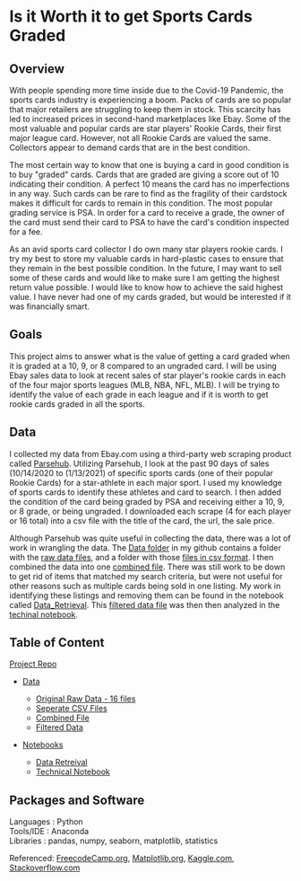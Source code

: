  # Is it Worth it to get Sports Cards Graded #


## Overview ##
With people spending more time inside due to the Covid-19 Pandemic, the sports cards industry is experiencing a boom. Packs of cards are so popular that major retailers are struggling to keep them in stock. This scarcity has led to increased prices in second-hand marketplaces like Ebay. Some of the most valuable and popular cards are star players' Rookie Cards, their first major league card. However, not all Rookie Cards are valued the same. Collectors appear to demand cards that are in the best condition. 

The most certain way to know that one is buying a card in good condition is to buy "graded" cards. Cards that are graded are giving a score out of 10 indicating their condition. A perfect 10 means the card has no imperfections in any way. Such cards can be rare to find as the fragility of their cardstock makes it difficult for cards to remain in this condition. The most popular grading service is PSA. In order for a card to receive a grade, the owner of the card must send their card to PSA to have the card's condition inspected for a fee. 

As an avid sports card collector I do own many star players rookie cards. I try my best to store my valuable cards in hard-plastic cases to ensure that they remain in the best possible condition. In the future, I may want to sell some of these cards and would like to make sure I am getting the highest return value possible. I would like to know how to achieve the said highest value. I have never had one of my cards graded, but would be interested if it was financially smart. 

## Goals ##

This project aims to answer what is the value of getting a card graded when it is graded at a 10, 9, or 8 compared to an ungraded card. I will be using Ebay sales data to look at recent sales of star player's rookie cards in each of the four major sports leagues (MLB, NBA, NFL, MLB). I will be trying to identify the value of each grade in each league and if it is worth to get rookie cards graded in all the sports.


## Data ##
I collected my data from Ebay.com using a third-party web scraping product called [Parsehub](https://www.parsehub.com/).
Utilizing Parsehub, I look at the past 90 days of sales (10/14/2020 to (1/13/2021) of specific sports cards (one of their popular Rookie Cards) for a star-athlete in each major sport. I used my knowledge of sports cards to identify these athletes and card to search. I then added the condition of the card being graded by PSA and receiving either a 10, 9, or 8 grade, or being ungraded. I downloaded each scrape (4 for each player or 16 total) into a csv file with the title of the card, the url, the sale price.

Although Parsehub was quite useful in collecting the data, there was a lot of work in wrangling the data. The [Data folder](https://github.com/jaredfincke/FinalProject/tree/main/Data) in my github contains a folder with the [raw data files](https://github.com/jaredfincke/FinalProject/tree/main/Data/Original_Raw_Data), and a folder with those [files in csv format](https://github.com/jaredfincke/FinalProject/tree/main/Data/Seperate_CSV_Files). I then combined the data into one [combined file](https://github.com/jaredfincke/FinalProject/blob/main/Data/combined_csv.csv). There was still work to be down to get rid of items that matched my search criteria, but were not useful for other reasons such as multiple cards being sold in one listing. My work in identifying these listings and removing them can be found in the notebook called [Data_Retrieval](https://github.com/jaredfincke/FinalProject/blob/main/Notebooks/Data_Retrieval.ipynb). This [filtered data file](https://github.com/jaredfincke/FinalProject/blob/main/Data/Filtered_Data.csv) was then then analyzed in the [techinal notebook](https://github.com/jaredfincke/FinalProject/blob/main/Notebooks/Technical_Notebook.ipynb).

## Table of Content ##
[Project Repo](https://github.com/jaredfincke/FinalProject)
   - [Data](https://github.com/jaredfincke/FinalProject/tree/main/Data)
        - [Original Raw Data - 16 files](https://github.com/jaredfincke/FinalProject/tree/main/Data/Original_Raw_Data)
        - [Seperate CSV Files](https://github.com/jaredfincke/FinalProject/tree/main/Data/Seperate_CSV_Files)
        - [Combined File](https://github.com/jaredfincke/FinalProject/blob/main/Data/combined_csv.csv)
        - [Filtered Data](https://github.com/jaredfincke/FinalProject/blob/main/Data/Filtered_Data.csv)
    
   - [Notebooks](https://github.com/jaredfincke/FinalProject/tree/main/Notebooks)
        - [Data Retreival](https://github.com/jaredfincke/FinalProject/blob/main/Notebooks/Data_Retrieval.ipynb)
        - [Technical Notebook](https://github.com/jaredfincke/Project-1/blob/main/Notebooks/Technical%20Notebook.ipynb)

## Packages and Software ##
Languages : Python\
Tools/IDE : Anaconda\
Libraries : pandas, numpy, seaborn, matplotlib, statistics

Referenced: 
[FreecodeCamp.org](https://www.freecodecamp.org/news/how-to-combine-multiple-csv-files-with-8-lines-of-code-265183e0854/), 
[Matplotlib.org](https://matplotlib.org/stable/tutorials/introductory/pyplot.html), 
[Kaggle.com](https://www.kaggle.com/pmarcelino/comprehensive-data-exploration-with-python), 
[Stackoverflow.com](https://stackoverflow.com/questions/44469313/price-column-object-to-int-in-pandas)
